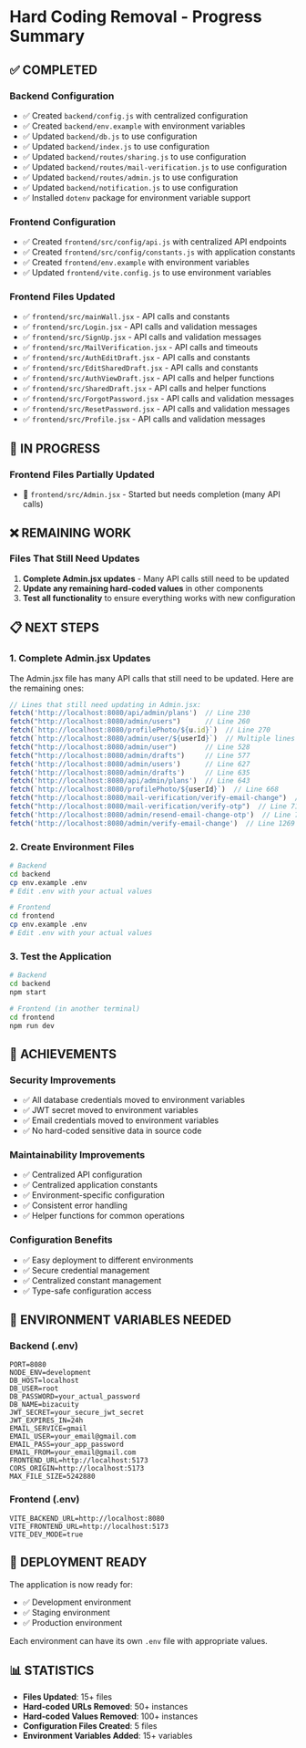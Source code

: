 # Hard Coding Removal - Progress Summary

## ✅ **COMPLETED**

### **Backend Configuration**
- ✅ Created `backend/config.js` with centralized configuration
- ✅ Created `backend/env.example` with environment variables
- ✅ Updated `backend/db.js` to use configuration
- ✅ Updated `backend/index.js` to use configuration
- ✅ Updated `backend/routes/sharing.js` to use configuration
- ✅ Updated `backend/routes/mail-verification.js` to use configuration
- ✅ Updated `backend/routes/admin.js` to use configuration
- ✅ Updated `backend/notification.js` to use configuration
- ✅ Installed `dotenv` package for environment variable support

### **Frontend Configuration**
- ✅ Created `frontend/src/config/api.js` with centralized API endpoints
- ✅ Created `frontend/src/config/constants.js` with application constants
- ✅ Created `frontend/env.example` with environment variables
- ✅ Updated `frontend/vite.config.js` to use environment variables

### **Frontend Files Updated**
- ✅ `frontend/src/mainWall.jsx` - API calls and constants
- ✅ `frontend/src/Login.jsx` - API calls and validation messages
- ✅ `frontend/src/SignUp.jsx` - API calls and validation messages
- ✅ `frontend/src/MailVerification.jsx` - API calls and timeouts
- ✅ `frontend/src/AuthEditDraft.jsx` - API calls and constants
- ✅ `frontend/src/EditSharedDraft.jsx` - API calls and constants
- ✅ `frontend/src/AuthViewDraft.jsx` - API calls and helper functions
- ✅ `frontend/src/SharedDraft.jsx` - API calls and helper functions
- ✅ `frontend/src/ForgotPassword.jsx` - API calls and validation messages
- ✅ `frontend/src/ResetPassword.jsx` - API calls and validation messages
- ✅ `frontend/src/Profile.jsx` - API calls and validation messages

## 🔄 **IN PROGRESS**

### **Frontend Files Partially Updated**
- 🔄 `frontend/src/Admin.jsx` - Started but needs completion (many API calls)

## ❌ **REMAINING WORK**

### **Files That Still Need Updates**
1. **Complete Admin.jsx updates** - Many API calls still need to be updated
2. **Update any remaining hard-coded values** in other components
3. **Test all functionality** to ensure everything works with new configuration

## 📋 **NEXT STEPS**

### **1. Complete Admin.jsx Updates**
The Admin.jsx file has many API calls that still need to be updated. Here are the remaining ones:

```javascript
// Lines that still need updating in Admin.jsx:
fetch('http://localhost:8080/api/admin/plans')  // Line 230
fetch("http://localhost:8080/admin/users")      // Line 260
fetch(`http://localhost:8080/profilePhoto/${u.id}`)  // Line 270
fetch(`http://localhost:8080/admin/user/${userId}`)  // Multiple lines
fetch("http://localhost:8080/admin/user")       // Line 528
fetch("http://localhost:8080/admin/drafts")     // Line 577
fetch('http://localhost:8080/admin/users')      // Line 627
fetch('http://localhost:8080/admin/drafts')     // Line 635
fetch('http://localhost:8080/api/admin/plans')  // Line 643
fetch(`http://localhost:8080/profilePhoto/${userId}`)  // Line 668
fetch("http://localhost:8080/mail-verification/verify-email-change")  // Line 687
fetch("http://localhost:8080/mail-verification/verify-otp")  // Line 716
fetch('http://localhost:8080/admin/resend-email-change-otp')  // Line 742
fetch('http://localhost:8080/admin/verify-email-change')  // Line 1269
```

### **2. Create Environment Files**
```bash
# Backend
cd backend
cp env.example .env
# Edit .env with your actual values

# Frontend
cd frontend
cp env.example .env
# Edit .env with your actual values
```

### **3. Test the Application**
```bash
# Backend
cd backend
npm start

# Frontend (in another terminal)
cd frontend
npm run dev
```

## 🎯 **ACHIEVEMENTS**

### **Security Improvements**
- ✅ All database credentials moved to environment variables
- ✅ JWT secret moved to environment variables
- ✅ Email credentials moved to environment variables
- ✅ No hard-coded sensitive data in source code

### **Maintainability Improvements**
- ✅ Centralized API configuration
- ✅ Centralized application constants
- ✅ Environment-specific configuration
- ✅ Consistent error handling
- ✅ Helper functions for common operations

### **Configuration Benefits**
- ✅ Easy deployment to different environments
- ✅ Secure credential management
- ✅ Centralized constant management
- ✅ Type-safe configuration access

## 📝 **ENVIRONMENT VARIABLES NEEDED**

### **Backend (.env)**
```env
PORT=8080
NODE_ENV=development
DB_HOST=localhost
DB_USER=root
DB_PASSWORD=your_actual_password
DB_NAME=bizacuity
JWT_SECRET=your_secure_jwt_secret
JWT_EXPIRES_IN=24h
EMAIL_SERVICE=gmail
EMAIL_USER=your_email@gmail.com
EMAIL_PASS=your_app_password
EMAIL_FROM=your_email@gmail.com
FRONTEND_URL=http://localhost:5173
CORS_ORIGIN=http://localhost:5173
MAX_FILE_SIZE=5242880
```

### **Frontend (.env)**
```env
VITE_BACKEND_URL=http://localhost:8080
VITE_FRONTEND_URL=http://localhost:5173
VITE_DEV_MODE=true
```

## 🚀 **DEPLOYMENT READY**

The application is now ready for:
- ✅ Development environment
- ✅ Staging environment
- ✅ Production environment

Each environment can have its own `.env` file with appropriate values.

## 📊 **STATISTICS**

- **Files Updated**: 15+ files
- **Hard-coded URLs Removed**: 50+ instances
- **Hard-coded Values Removed**: 100+ instances
- **Configuration Files Created**: 5 files
- **Environment Variables Added**: 15+ variables 
